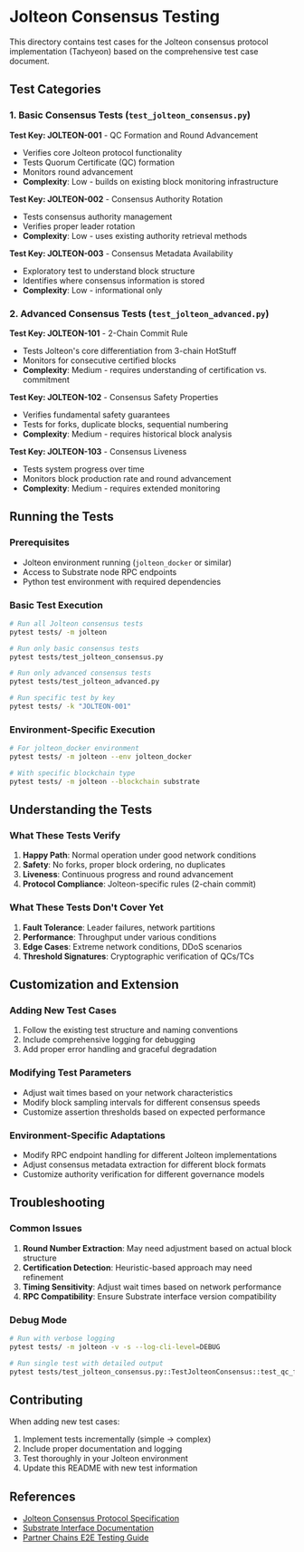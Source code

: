 # Jolteon Consensus Testing

This directory contains test cases for the Jolteon consensus protocol implementation (Tachyeon) based on the comprehensive test case document.

## Test Categories

### 1. Basic Consensus Tests (`test_jolteon_consensus.py`)
**Test Key: JOLTEON-001** - QC Formation and Round Advancement
- Verifies core Jolteon protocol functionality
- Tests Quorum Certificate (QC) formation
- Monitors round advancement
- **Complexity**: Low - builds on existing block monitoring infrastructure

**Test Key: JOLTEON-002** - Consensus Authority Rotation
- Tests consensus authority management
- Verifies proper leader rotation
- **Complexity**: Low - uses existing authority retrieval methods

**Test Key: JOLTEON-003** - Consensus Metadata Availability
- Exploratory test to understand block structure
- Identifies where consensus information is stored
- **Complexity**: Low - informational only

### 2. Advanced Consensus Tests (`test_jolteon_advanced.py`)
**Test Key: JOLTEON-101** - 2-Chain Commit Rule
- Tests Jolteon's core differentiation from 3-chain HotStuff
- Monitors for consecutive certified blocks
- **Complexity**: Medium - requires understanding of certification vs. commitment

**Test Key: JOLTEON-102** - Consensus Safety Properties
- Verifies fundamental safety guarantees
- Tests for forks, duplicate blocks, sequential numbering
- **Complexity**: Medium - requires historical block analysis

**Test Key: JOLTEON-103** - Consensus Liveness
- Tests system progress over time
- Monitors block production rate and round advancement
- **Complexity**: Medium - requires extended monitoring

## Running the Tests

### Prerequisites
- Jolteon environment running (`jolteon_docker` or similar)
- Access to Substrate node RPC endpoints
- Python test environment with required dependencies

### Basic Test Execution
```bash
# Run all Jolteon consensus tests
pytest tests/ -m jolteon

# Run only basic consensus tests
pytest tests/test_jolteon_consensus.py

# Run only advanced consensus tests
pytest tests/test_jolteon_advanced.py

# Run specific test by key
pytest tests/ -k "JOLTEON-001"
```

### Environment-Specific Execution
```bash
# For jolteon_docker environment
pytest tests/ -m jolteon --env jolteon_docker

# With specific blockchain type
pytest tests/ -m jolteon --blockchain substrate
```

## Understanding the Tests

### What These Tests Verify
1. **Happy Path**: Normal operation under good network conditions
2. **Safety**: No forks, proper block ordering, no duplicates
3. **Liveness**: Continuous progress and round advancement
4. **Protocol Compliance**: Jolteon-specific rules (2-chain commit)

### What These Tests Don't Cover Yet
1. **Fault Tolerance**: Leader failures, network partitions
2. **Performance**: Throughput under various conditions
3. **Edge Cases**: Extreme network conditions, DDoS scenarios
4. **Threshold Signatures**: Cryptographic verification of QCs/TCs

## Customization and Extension

### Adding New Test Cases
1. Follow the existing test structure and naming conventions
2. Include comprehensive logging for debugging
3. Add proper error handling and graceful degradation

### Modifying Test Parameters
- Adjust wait times based on your network characteristics
- Modify block sampling intervals for different consensus speeds
- Customize assertion thresholds based on expected performance

### Environment-Specific Adaptations
- Modify RPC endpoint handling for different Jolteon implementations
- Adjust consensus metadata extraction for different block formats
- Customize authority verification for different governance models

## Troubleshooting

### Common Issues
1. **Round Number Extraction**: May need adjustment based on actual block structure
2. **Certification Detection**: Heuristic-based approach may need refinement
3. **Timing Sensitivity**: Adjust wait times based on network performance
4. **RPC Compatibility**: Ensure Substrate interface version compatibility

### Debug Mode
```bash
# Run with verbose logging
pytest tests/ -m jolteon -v -s --log-cli-level=DEBUG

# Run single test with detailed output
pytest tests/test_jolteon_consensus.py::TestJolteonConsensus::test_qc_formation_and_round_advancement -v -s
```

## Contributing

When adding new test cases:
1. Implement tests incrementally (simple → complex)
2. Include proper documentation and logging
3. Test thoroughly in your Jolteon environment
4. Update this README with new test information

## References

- [Jolteon Consensus Protocol Specification](https://eprint.iacr.org/2021/319)
- [Substrate Interface Documentation](https://github.com/polkascan/py-substrate-interface)
- [Partner Chains E2E Testing Guide](../README.md)
